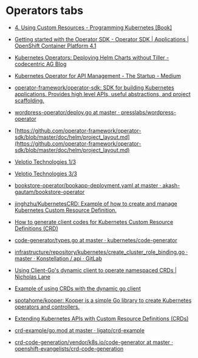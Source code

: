 # Operators tabs
* [4. Using Custom Resources - Programming Kubernetes [Book]](https://www.oreilly.com/library/view/programming-kubernetes/9781492047094/ch04.html)
* [Getting started with the Operator SDK - Operator SDK | Applications | OpenShift Container Platform 4.1](https://docs.openshift.com/container-platform/4.1/applications/operator_sdk/osdk-getting-started.html#building-memcached-operator-using-osdk_osdk-getting-started)
* [Kubernetes Operators: Deploying Helm Charts without Tiller - codecentric AG Blog](https://blog.codecentric.de/en/2019/06/kubernetes-operators-helm/)
* [Kubernetes Operator for API Management - The Startup - Medium](https://medium.com/swlh/kubernetes-operator-for-api-management-4f0e56150da6)
* [operator-framework/operator-sdk: SDK for building Kubernetes applications. Provides high level APIs, useful abstractions, and project scaffolding.](https://github.com/operator-framework/operator-sdk)
* [wordpress-operator/deploy.go at master · presslabs/wordpress-operator](https://github.com/presslabs/wordpress-operator/blob/master/pkg/controller/wordpress/internal/sync/deploy.go)
* [https://github.com/operator-framework/operator-sdk/blob/master/doc/helm/project_layout.md](https://github.com/operator-framework/operator-sdk/blob/master/doc/helm/project_layout.md)
* [Velotio Technologies 1/3](https://velotio.com/blog/2019/9/10/kubernetes-helm-operators-part-1)
* [Velotio Technologies 3/3](https://velotio.com/blog/2019/9/24/kubernetes-golang-operators-part-3)
* [bookstore-operator/bookapp-deployment.yaml at master · akash-gautam/bookstore-operator](https://github.com/akash-gautam/bookstore-operator/blob/master/helm-charts/book-store/templates/bookapp-deployment.yaml)
* [jinghzhu/KubernetesCRD: Example of how to create and manage Kubernetes Custom Resource Definition.](https://github.com/jinghzhu/KubernetesCRD)
* [How to generate client codes for Kubernetes Custom Resource Definitions (CRD)](https://itnext.io/how-to-generate-client-codes-for-kubernetes-custom-resource-definitions-crd-b4b9907769ba)
* [code-generator/types.go at master · kubernetes/code-generator](https://github.com/kubernetes/code-generator/blob/master/_examples/HyphenGroup/apis/example/v1/types.go)
* [infrastructure/repository/kubernetes/create_cluster_role_binding.go · master · Konstellation / api · GitLab](https://gitlab.intelygenz.com/konstellation/api/blob/master/infrastructure/repository/kubernetes/create_cluster_role_binding.go)
* [Using Client-Go's dynamic client to operate namespaced CRDs | Nicholas Lane](https://soggy.space/namespaced-crds-dynamic-client/)
* [Example of using CRDs with the dynamic go client](https://gist.github.com/tallclair/2491c8034f62629b224260fb8a1854d9)

* [spotahome/kooper: Kooper is a simple Go library to create Kubernetes operators and controllers.](https://github.com/spotahome/kooper)
* [Extending Kubernetes APIs with Custom Resource Definitions (CRDs)](https://medium.com/velotio-perspectives/extending-kubernetes-apis-with-custom-resource-definitions-crds-139c99ed3477)
* [crd-example/go.mod at master · ligato/crd-example](https://github.com/ligato/crd-example/blob/master/go.mod)
* [crd-code-generation/vendor/k8s.io/code-generator at master · openshift-evangelists/crd-code-generation](https://github.com/openshift-evangelists/crd-code-generation/tree/master/vendor/k8s.io/code-generator)
<!--stackedit_data:
eyJoaXN0b3J5IjpbLTQ2OTgzNzM0NV19
-->
